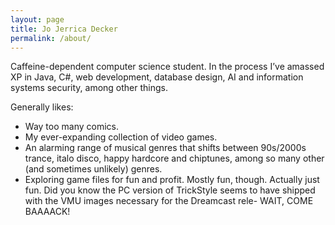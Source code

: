 ```yaml
---
layout: page
title: Jo Jerrica Decker
permalink: /about/
---
```


Caffeine-dependent computer science student. In the process I’ve amassed XP in Java, C#, web development, database design, AI and information systems security, among other things.

Generally likes:

* Way too many comics.
* My ever-expanding collection of video games.
* An alarming range of musical genres that shifts between 90s/2000s trance, italo disco, happy hardcore and chiptunes, among so many other (and sometimes unlikely) genres.
* Exploring game files for fun and profit. Mostly fun, though. Actually just fun. Did you know the PC version of TrickStyle seems to have shipped with the VMU images necessary for the Dreamcast rele- WAIT, COME BAAAACK!
